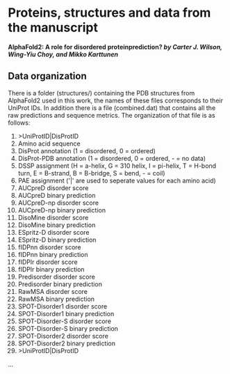 # Proteins, structures and data from the manuscript

**AlphaFold2:  A role for disordered proteinprediction?
*by Carter J. Wilson, Wing-Yiu Choy, and Mikko Karttunen***

## Data organization ##
There is a folder (structures/) containing the PDB structures from AlphaFold2 used in this work, the names of these files corresponds to their UniProt IDs. In addition there is a file (combined.dat) that contains all the raw predictions and sequence metrics. The organization of that file is as follows:

1. \>UniProtID\|DisProtID
2. Amino acid sequence
3. DisProt annotation (1 = disordered, 0 = ordered)
4. DisProt-PDB annotation (1 = disordered, 0 = ordered, - = no data)
5. DSSP assignment (H = a-helix, G = 310 helix, I = pi-helix, T = H-bond turn, E = B-strand, B = B-bridge, S = bend, - = coil)
6. PAE assignment ('|' are used to seperate values for each amino acid)
7. AUCpreD disorder score
8. AUCpreD binary prediction
9. AUCpreD-np disorder score
10. AUCpreD-np binary prediction
11. DisoMine disorder score
12. DisoMine binary prediction
13. ESpritz-D disorder score
14. ESpritz-D binary prediction
15. fIDPnn disorder score
16. fIDPnn binary prediction
17. fIDPlr disorder score
18. fIDPlr binary prediction
19. Predisorder disorder score
20. Predisorder binary prediction
21. RawMSA disorder score
22. RawMSA binary prediction
23. SPOT-Disorder1 disorder score
24. SPOT-Disorder1 binary prediction
25. SPOT-Disorder-S disorder score
26. SPOT-Disorder-S binary prediction
27. SPOT-Disorder2 disorder score
28. SPOT-Disorder2 binary prediction
29. \>UniProtID\|DisProtID

...

